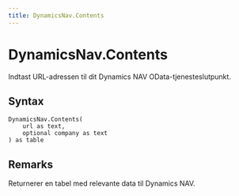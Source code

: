 ```yaml
---
title: DynamicsNav.Contents
---
```


# DynamicsNav.Contents


Indtast URL-adressen til dit Dynamics NAV OData-tjenesteslutpunkt.


## Syntax

```powerquery
DynamicsNav.Contents(
    url as text,
    optional company as text
) as table
```


## Remarks

Returnerer en tabel med relevante data til Dynamics NAV. 


